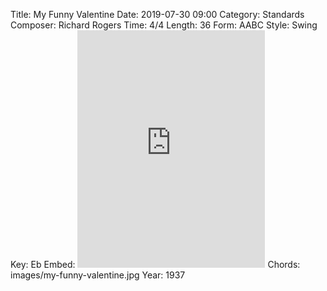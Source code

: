 Title: My Funny Valentine
Date: 2019-07-30 09:00
Category: Standards
Composer: Richard Rogers
Time: 4/4
Length: 36
Form: AABC
Style: Swing
Key: Eb
Embed: <iframe src="https://open.spotify.com/embed/playlist/2uUQgQ8Yk5vye00gREYk0G" width="300" height="380" frameborder="0" allowtransparency="true" allow="encrypted-media"></iframe>
Chords: images/my-funny-valentine.jpg
Year: 1937
